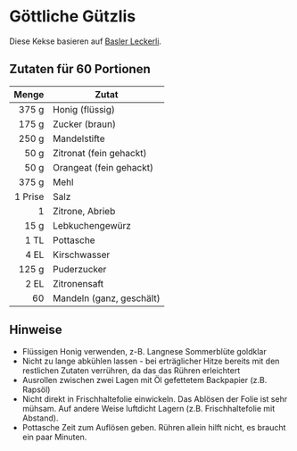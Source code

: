 # Göttliche Gützlis

Diese Kekse basieren auf [Basler Leckerli](https://www.kochbar.de/rezept/513025/Basler-Leckerli.html).

## Zutaten für 60 Portionen

|   Menge | Zutat                    |
|--------:|--------------------------|
|   375 g | Honig (flüssig)          |
|   175 g | Zucker (braun)           |
|   250 g | Mandelstifte             |
|    50 g | Zitronat (fein gehackt)  |
|    50 g | Orangeat (fein gehackt)  |
|   375 g | Mehl                     |
| 1 Prise | Salz                     |
|       1 | Zitrone, Abrieb          |
|    15 g | Lebkuchengewürz          |
|    1 TL | Pottasche                |
|    4 EL | Kirschwasser             |
|   125 g | Puderzucker              |
|    2 EL | Zitronensaft             |
|      60 | Mandeln (ganz, geschält) |


## Hinweise

* Flüssigen Honig verwenden, z-B. Langnese Sommerblüte goldklar
* Nicht zu lange abkühlen lassen - bei erträglicher Hitze bereits mit den restlichen Zutaten verrühren, da das das Rühren erleichtert
* Ausrollen zwischen zwei Lagen mit Öl gefettetem Backpapier (z.B. Rapsöl)
* Nicht direkt in Frischhaltefolie einwickeln. Das Ablösen der Folie ist sehr mühsam. Auf andere Weise luftdicht Lagern (z.B. Frischhaltefolie mit Abstand).
* Pottasche Zeit zum Auflösen geben. Rühren allein hilft nicht, es braucht ein paar Minuten.
